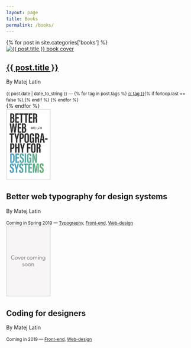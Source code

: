 ```yaml
---
layout: page
title: Books
permalink: /books/
---
```


<section class="post-list">
  {% for post in site.categories['books'] %}
  <div class="cf">
    <a href="{{ post.url }}"><img alt="{{ post.title }} book cover" src="/assets/images/{{post.image}}.jpg" class="floatLeft" width="120"></a>
    <h2><a href="{{ post.url }}">{{ post.title }}</a></h2>
    <p class="no-margin">By Matej Latin</p>
    <small class="post-meta"><time class="archive_list_post_date" datetime='{{post.date | date: "%Y-%m-%d"}}'>{{ post.date | date_to_string }}</time> — {% for tag in post.tags %} <a class="tag_list_link" href="/tag/{{ tag | downcase }}/">{{ tag }}</a>{% if forloop.last == false %},{% endif %} {% endfor %}</small>
  </div>
  {% endfor %}
  <div class="cf">
    <img alt="Coding for Designers book cover" src="/assets/images/bwtds-cover.jpg" class="floatLeft" width="120">
    <h2>Better web typography for design&nbsp;systems</h2>
    <p class="no-margin">By Matej Latin</p>
    <small class="post-meta">Coming in Spring 2019 — <a class="tag_list_link" href="/tag/typography/">Typography</a>, <a class="tag_list_link" href="/tag/front-end/">Front-end</a>, <a class="tag_list_link" href="/tag/web-design/">Web-design</a></small>
  </div>
  <div class="cf">
    <img alt="Coding for Designers book cover" src="/assets/images/cfd-cover.jpg" class="floatLeft" width="120">
    <h2>Coding for designers</h2>
    <p class="no-margin">By Matej Latin</p>
    <small class="post-meta">Coming in 2019 — <a class="tag_list_link" href="/tag/front-end/">Front-end</a>, <a class="tag_list_link" href="/tag/web-design/">Web-design</a></small>
  </div>
</section>
